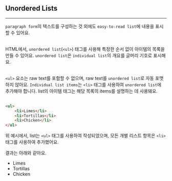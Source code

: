 ## Unordered Lists
---
`paragraph form`의 텍스트를 구성하는 것 외에도 `easy-to-read list`에 내용을 표시할 수 있어요.
<br>
<br>

HTML에서, `unordered list`(`<ul>`) 태그를 사용해 특정한 순서 없이 아이템의 목록을 만들 수 있어요. `unordered list`은 `individual list`의 개요를 글머리 기호로 표시해요.
<br>
<br>

`<ul>` 요소는 raw text를 포함할 수 없으며, raw text를 `unordered list`로 자동 포맷하지 않아요. `Individual list items`는 `<li>` 태그를 사용하여 `unordered list`에 추가해야 합니다. list의 아이템 태그는 해당 목록의 items를 설명하는 데 사용돼요.
<br>
<br>

```html
<ul>
    <li>Limes</li>
    <li>Tortillas</li>
    <li>Chicken</li>
</ul>
```
위 예시에서, list는 `<ul>` 태그를 사용하여 작성되었으며, 모든 개별 리스트 항목은 `<li>` 태그를 사용하여 추가했어요.

결과는 아래와 같아요.
<ul>
    <li>Limes</li>
    <li>Tortillas</li>
    <li>Chicken</li>
</ul>